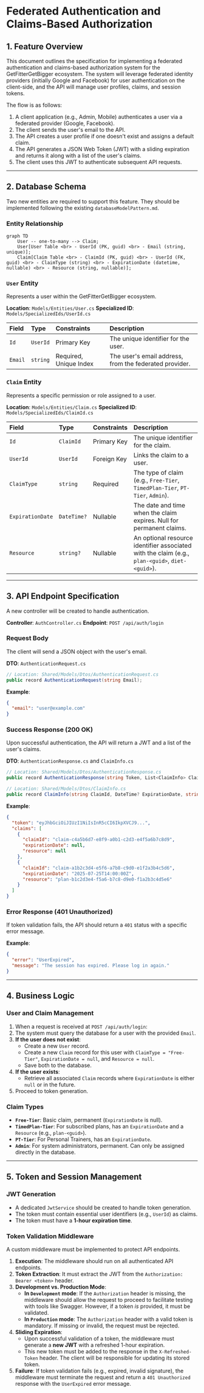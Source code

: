 # Federated Authentication and Claims-Based Authorization

## 1. Feature Overview

This document outlines the specification for implementing a federated authentication and claims-based authorization system for the GetFitterGetBigger ecosystem. The system will leverage federated identity providers (initially Google and Facebook) for user authentication on the client-side, and the API will manage user profiles, claims, and session tokens.

The flow is as follows:
1.  A client application (e.g., Admin, Mobile) authenticates a user via a federated provider (Google, Facebook).
2.  The client sends the user's email to the API.
3.  The API creates a user profile if one doesn't exist and assigns a default claim.
4.  The API generates a JSON Web Token (JWT) with a sliding expiration and returns it along with a list of the user's claims.
5.  The client uses this JWT to authenticate subsequent API requests.

---

## 2. Database Schema

Two new entities are required to support this feature. They should be implemented following the existing `databaseModelPattern.md`.

### Entity Relationship

```mermaid
graph TD
    User -- one-to-many --> Claim;
    User[User Table <br> - UserId (PK, guid) <br> - Email (string, unique)];
    Claim[Claim Table <br> - ClaimId (PK, guid) <br> - UserId (FK, guid) <br> - ClaimType (string) <br> - ExpirationDate (datetime, nullable) <br> - Resource (string, nullable)];
```

### `User` Entity

Represents a user within the GetFitterGetBigger ecosystem.

**Location**: `Models/Entities/User.cs`
**Specialized ID**: `Models/SpecializedIds/UserId.cs`

| Field    | Type   | Constraints              | Description                               |
| :------- | :----- | :----------------------- | :---------------------------------------- |
| `Id`     | `UserId` | Primary Key              | The unique identifier for the user.       |
| `Email`  | `string` | Required, Unique Index   | The user's email address, from the federated provider. |

### `Claim` Entity

Represents a specific permission or role assigned to a user.

**Location**: `Models/Entities/Claim.cs`
**Specialized ID**: `Models/SpecializedIds/ClaimId.cs`

| Field            | Type       | Constraints   | Description                                                                                                |
| :--------------- | :--------- | :------------ | :--------------------------------------------------------------------------------------------------------- |
| `Id`             | `ClaimId`  | Primary Key   | The unique identifier for the claim.                                                                       |
| `UserId`         | `UserId`   | Foreign Key   | Links the claim to a user.                                                                                 |
| `ClaimType`      | `string`   | Required      | The type of claim (e.g., `Free-Tier`, `TimedPlan-Tier`, `PT-Tier`, `Admin`).                                 |
| `ExpirationDate` | `DateTime?`| Nullable      | The date and time when the claim expires. Null for permanent claims.                                       |
| `Resource`       | `string?`  | Nullable      | An optional resource identifier associated with the claim (e.g., `plan-<guid>`, `diet-<guid>`).             |

---

## 3. API Endpoint Specification

A new controller will be created to handle authentication.

**Controller**: `AuthController.cs`
**Endpoint**: `POST /api/auth/login`

### Request Body

The client will send a JSON object with the user's email.

**DTO**: `AuthenticationRequest.cs`
```csharp
// Location: Shared/Models/Dtos/AuthenticationRequest.cs
public record AuthenticationRequest(string Email);
```

**Example**:
```json
{
  "email": "user@example.com"
}
```

### Success Response (200 OK)

Upon successful authentication, the API will return a JWT and a list of the user's claims.

**DTO**: `AuthenticationResponse.cs` and `ClaimInfo.cs`
```csharp
// Location: Shared/Models/Dtos/AuthenticationResponse.cs
public record AuthenticationResponse(string Token, List<ClaimInfo> Claims);

// Location: Shared/Models/Dtos/ClaimInfo.cs
public record ClaimInfo(string ClaimId, DateTime? ExpirationDate, string? Resource);
```

**Example**:
```json
{
  "token": "eyJhbGciOiJIUzI1NiIsInR5cCI6IkpXVCJ9...",
  "claims": [
    {
      "claimId": "claim-c4a5b6d7-e8f9-a0b1-c2d3-e4f5a6b7c8d9",
      "expirationDate": null,
      "resource": null
    },
    {
      "claimId": "claim-a1b2c3d4-e5f6-a7b8-c9d0-e1f2a3b4c5d6",
      "expirationDate": "2025-07-25T14:00:00Z",
      "resource": "plan-b1c2d3e4-f5a6-b7c8-d9e0-f1a2b3c4d5e6"
    }
  ]
}
```

### Error Response (401 Unauthorized)

If token validation fails, the API should return a `401` status with a specific error message.

**Example**:
```json
{
  "error": "UserExpired",
  "message": "The session has expired. Please log in again."
}
```

---

## 4. Business Logic

### User and Claim Management

1.  When a request is received at `POST /api/auth/login`:
2.  The system must query the database for a user with the provided `Email`.
3.  **If the user does not exist**:
    *   Create a new `User` record.
    *   Create a new `Claim` record for this user with `ClaimType = "Free-Tier"`, `ExpirationDate = null`, and `Resource = null`.
    *   Save both to the database.
4.  **If the user exists**:
    *   Retrieve all associated `Claim` records where `ExpirationDate` is either `null` or in the future.
5.  Proceed to token generation.

### Claim Types

*   **`Free-Tier`**: Basic claim, permanent (`ExpirationDate` is null).
*   **`TimedPlan-Tier`**: For subscribed plans, has an `ExpirationDate` and a `Resource` (e.g., `plan-<guid>`).
*   **`PT-Tier`**: For Personal Trainers, has an `ExpirationDate`.
*   **`Admin`**: For system administrators, permanent. Can only be assigned directly in the database.

---

## 5. Token and Session Management

### JWT Generation

*   A dedicated `JwtService` should be created to handle token generation.
*   The token must contain essential user identifiers (e.g., `UserId`) as claims.
*   The token must have a **1-hour expiration time**.

### Token Validation Middleware

A custom middleware must be implemented to protect API endpoints.

1.  **Execution**: The middleware should run on all authenticated API endpoints.
2.  **Token Extraction**: It must extract the JWT from the `Authorization: Bearer <token>` header.
3.  **Development vs. Production Mode**:
    *   **In `Development` mode**: If the `Authorization` header is missing, the middleware should allow the request to proceed to facilitate testing with tools like Swagger. However, if a token *is* provided, it must be validated.
    *   **In `Production` mode**: The `Authorization` header with a valid token is mandatory. If missing or invalid, the request must be rejected.
4.  **Sliding Expiration**:
    *   Upon successful validation of a token, the middleware must generate a **new JWT** with a refreshed 1-hour expiration.
    *   This new token must be added to the response in the `X-Refreshed-Token` header. The client will be responsible for updating its stored token.
5.  **Failure**: If token validation fails (e.g., expired, invalid signature), the middleware must terminate the request and return a `401 Unauthorized` response with the `UserExpired` error message.
